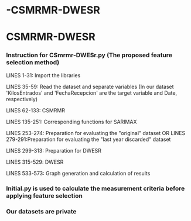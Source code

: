 # -CSMRMR-DWESR

# CSMRMR-DWESR

### Instruction for CSmrmr-DWESr.py  (The proposed feature selection method)
LINES 1-31: Import the libraries  

LINES 35-59: Read the dataset and separate variables (In our dataset 'KilosEntrados' and 'FechaRecepcion' are the target variable and Date, respectively)

LINES 62-133: CSMRMR

LINES 135-251: Corresponding functions for SARIMAX

LINES 253-274: Preparation for evaluating the "original" dataset  OR  LINES 279-291:Preparation for evaluating the "last year discarded" dataset

LINES 299-313: Preparation for DWESR

LINES 315-529: DWESR

LINES 533-573: Graph generation and calculation of results

### Initial.py is used to calculate the measurement criteria before applying feature selection

### Our datasets are private
